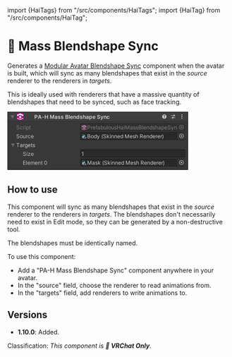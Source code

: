﻿import {HaiTags} from "/src/components/HaiTags";
import {HaiTag} from "/src/components/HaiTag";

# 💬 Mass Blendshape Sync

<HaiTags>
<HaiTag requiresVRChat={true} />
</HaiTags>

Generates a [Modular Avatar Blendshape Sync](https://modular-avatar.nadena.dev/docs/reference/blendshape-sync) component when the avatar is built,
which will sync as many blendshapes that exist in the *source* renderer to the renderers in *targets*.

This is ideally used with renderers that have a massive quantity of blendshapes that need to be synced, such as face tracking.

![Unity_kmeSxcDqt8.png](..%2Fimg%2FUnity_kmeSxcDqt8.png)

## How to use

This component will sync as many blendshapes that exist in the *source* renderer to the renderers in *targets*.
The blendshapes don't necessarily need to exist in Edit mode, so they can be generated by a non-destructive tool.

The blendshapes must be identically named.

To use this component:
- Add a "PA-H Mass Blendshape Sync" component anywhere in your avatar.
- In the "source" field, choose the renderer to read animations from.
- In the "targets" field, add renderers to write animations to.

## Versions

- **1.10.0**: Added.

Classification: *This component is **💬 VRChat Only**.*